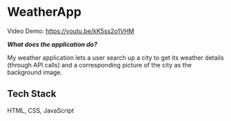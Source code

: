 # WeatherApp

Video Demo: https://youtu.be/kK5ss2o1VHM

***What does the application do?***

My weather application lets a user search up a city to get its weather details (through API calls) and a corresponding picture of the city as the background image.

## Tech Stack 

HTML, CSS, JavaScript
